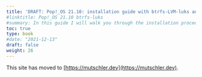 ```yaml
---
title: 'DRAFT: Pop!_OS 21.10: installation guide with btrfs-LVM-luks and auto snapshots with BTRBK'
#linktitle: Pop!_OS 21.10 btrfs-luks
#summary: In this guide I will walk you through the installation procedure to get a Pop!_OS 21.10 system with a luks-encrypted partition which contains a LVM with a logical volume for the root filesystem that is formatted with btrfs and contains a subvolume @ for / and a subvolume @home for /home. I will show how to optimize the btrfs mount options and how to setup an encrypted swap partition which works with hibernation. This layout enables one to use BTRBK which will regularly take snapshots of the system and optionally on any apt operation. The recovery system of Pop!_OS is also installed to the disk and accessible via the systemd bootloader.
toc: true
type: book
#date: "2021-12-13"
draft: false
weight: 26
---
```

This site has moved to [https://mutschler.dev](https://mutschler.dev).